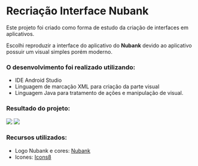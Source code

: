 # Recriação Interface Nubank

Este projeto foi criado como forma de estudo da criação de interfaces em aplicativos.

Escolhi reproduzir a interface do aplicativo do **Nubank** devido ao aplicativo possuir um visual simples porém moderno.

### O desenvolvimento foi realizado utilizando:

- IDE Android Studio
- Linguagem de marcação XML para criação da parte visual
- Linguagem Java para tratamento de ações e manipulação de visual.

### Resultado do projeto:

![](https://im6.ezgif.com/tmp/ezgif-6-4277d98ff6e9.gif)
![](https://im6.ezgif.com/tmp/ezgif-6-8c674aa0075b.gif)

### Recursos utilizados:
- Logo Nubank e cores: [Nubank](https://nubank.com.br/imprensa/)
- Icones: [Icons8](https://icons8.com.br/)

